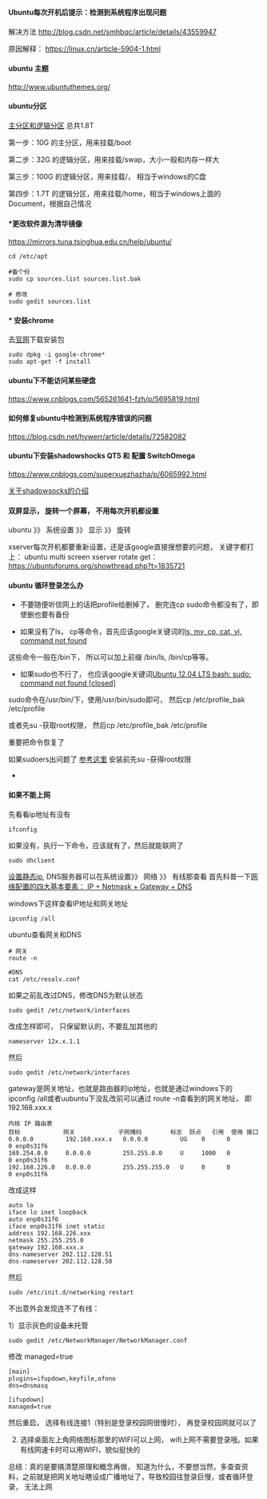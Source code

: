 ###
#### Ubuntu每次开机后提示：检测到系统程序出现问题

解决方法
http://blog.csdn.net/smhbqc/article/details/43559947

原因解释：
https://linux.cn/article-5904-1.html


#### ubuntu 主题

http://www.ubuntuthemes.org/


#### ubuntu分区

[主分区和逻辑分区](http://www.cnblogs.com/and_he/archive/2011/10/18/2216492.html)
总共1.8T

第一步：10G 的主分区，用来挂载/boot

第二步：32G 的逻辑分区，用来挂载/swap，大小一般和内存一样大

第三步：100G  的逻辑分区，用来挂载/， 相当于windows的C盘

第四步：1.7T 的逻辑分区，用来挂载/home，相当于windows上面的Document，根据自己情况


#### *更改软件源为清华镜像
https://mirrors.tuna.tsinghua.edu.cn/help/ubuntu/

```
cd /etc/apt

#备个份
sudo cp sources.list sources.list.bak

# 修改
sudo gedit sources.list
```

#### * 安装chrome
去[官网](https://www.google.cn/chrome/)下载安装包
```
sudo dpkg -i google-chrome*
sudo apt-get -f install 
```

#### ubuntu下不能访问某些硬盘
https://www.cnblogs.com/565261641-fzh/p/5695819.html

#### 如何修复ubuntu中检测到系统程序错误的问题
https://blog.csdn.net/hywerr/article/details/72582082


#### ubuntu下安装shadowshocks QT5 和 配置 SwitchOmega
https://www.cnblogs.com/superxuezhazha/p/6065992.html

[关于shadowsocks的介绍](http://www.360doc.com/content/16/1009/23/1489589_597192113.shtml)

#### 双屏显示， 旋转一个屏幕， 不用每次开机都设置
ubuntu 》》 系统设置 》》 显示 》》 旋转 

xserver每次开机都要重新设置，还是该google直接搜想要的问题， 关键字都打上：
ubuntu multi screen xserver rotate
get：https://ubuntuforums.org/showthread.php?t=1835721


#### ubuntu 循环登录怎么办
* 不要随便听信网上的话把profile给删掉了， 删完连cp sudo命令都没有了，即使删也要有备份

* 如果没有了ls， cp等命令，首先应该google关键词的[ls, mv, cp, cat, vi, command not found](https://unix.stackexchange.com/questions/270585/ls-mv-cp-cat-vi-command-not-found)

这些命令一般在/bin下， 所以可以加上前缀 /bin/ls,  /bin/cp等等。

* 如果sudo也不行了， 也应该google关键词[Ubuntu 12.04 LTS bash: sudo: command not found [closed]
](https://stackoverflow.com/questions/15596278/ubuntu-12-04-lts-bash-sudo-command-not-found)

sudo命令在/usr/bin/下，使用/usr/bin/sudo即可， 然后cp /etc/profile_bak /etc/profile

或者先su -获取root权限， 然后cp /etc/profile_bak /etc/profile

重要把命令恢复了

如果sudoers出问题了
[参考这里](https://blog.csdn.net/mr_pang/article/details/51732900)
安装前先su -获得root权限

* 


#### 如果不能上网
先看看ip地址有没有
```
ifconfig
```

如果没有，执行一下命令，应该就有了，然后就能联网了
```
sudo dhclient
```

[设置静态ip](http://www.linuxdiyf.com/linux/23952.html), DNS服务器可以在系统设置》》 网络 》》 有线那查看
首先科普一下[网络配置的四大基本要素： IP + Netmask + Gateway + DNS](https://blog.csdn.net/fool_fool/article/details/8979694)

windows下这样查看IP地址和网关地址
```
ipconfig /all
```
ubuntu查看网关和DNS
```
# 网关
route -n

#DNS
cat /etc/resolv.conf
```
如果之前乱改过DNS，修改DNS为默认状态
```
sudo gedit /etc/network/interfaces
```
改成怎样即可， 只保留默认的，不要乱加其他的
```
nameserver 12x.x.1.1
```


然后
```
sudo gedit /etc/network/interfaces
```
gateway是网关地址，也就是路由器的ip地址，也就是通过windows下的 ipconfig /all或者uubuntu下没乱改前可以通过
route -n查看到的网关地址， 即192.168.xxx.x
```
内核 IP 路由表
目标            网关            子网掩码        标志  跃点   引用  使用 接口
0.0.0.0         192.168.xxx.x   0.0.0.0         UG    0      0        0 enp0s31f6
169.254.0.0     0.0.0.0         255.255.0.0     U     1000   0        0 enp0s31f6
192.168.226.0   0.0.0.0         255.255.255.0   U     0      0        0 enp0s31f6

```

改成这样
```
auto lo
iface lo inet loopback
auto enp0s31f6
iface enp0s31f6 inet static
address 192.168.226.xxx
netmask 255.255.255.0
gateway 192.168.xxx.x
dns-nameserver 202.112.128.51
dns-nameserver 202.112.128.50
```
然后
```
sudo /etc/init.d/networking restart
```
不出意外会发现连不了有线：

1）显示灰色的设备未托管
```
sudo gedit /etc/NetworkManager/NetworkManager.conf
```
修改 managed=true
```
[main]
plugins=ifupdown,keyfile,ofono
dns=dnsmasq

[ifupdown]
managed=true
```
然后重启， 选择有线连接1（特别是登录校园网很慢时）， 再登录校园网就可以了

2) 选择桌面左上角网络图标那里的WIFI可以上网， wifi上网不需要登录哦。如果有线网速卡时可以用WIFI，貌似挺快的

总结：真的是要搞清楚原理和概念再做， 知道为什么，不要想当然，多查查资料，之前就是把网关地址瞎设成广播地址了，导致校园往登录巨慢，或者循环登录， 无法上网
